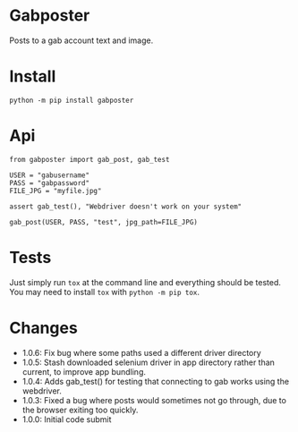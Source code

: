 # Gabposter

Posts to a gab account text and image.

# Install

`python -m pip install gabposter`

# Api

```
from gabposter import gab_post, gab_test

USER = "gabusername"
PASS = "gabpassword"
FILE_JPG = "myfile.jpg"

assert gab_test(), "Webdriver doesn't work on your system"

gab_post(USER, PASS, "test", jpg_path=FILE_JPG)
```

# Tests

Just simply run `tox` at the command line and everything should be tested. You may need to install `tox` with `python -m pip tox`.

# Changes

  * 1.0.6: Fix bug where some paths used a different driver directory
  * 1.0.5: Stash downloaded selenium driver in app directory rather than current, to improve app bundling.
  * 1.0.4: Adds gab_test() for testing that connecting to gab works using the webdriver.
  * 1.0.3: Fixed a bug where posts would sometimes not go through, due to the browser exiting too quickly.
  * 1.0.0: Initial code submit